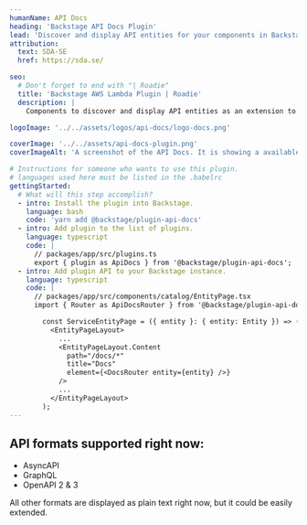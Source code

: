 ```yaml
---
humanName: API Docs
heading: 'Backstage API Docs Plugin'
lead: 'Discover and display API entities for your components in Backstage'
attribution:
  text: SDA-SE
  href: https://sda.se/

seo:
  # Don't forget to end with "| Roadie"
  title: 'Backstage AWS Lambda Plugin | Roadie'
  description: |
    Components to discover and display API entities as an extension to the catalog plugin.

logoImage: '../../assets/logos/api-docs/logo-docs.png'

coverImage: '../../assets/api-docs-plugin.png'
coverImageAlt: 'A screenshot of the API Docs. It is showing a available endpoints for a sample component.'

# Instructions for someone who wants to use this plugin.
# languages used here must be listed in the .babelrc
gettingStarted:
  # What will this step accomplish?
  - intro: Install the plugin into Backstage.
    language: bash
    code: 'yarn add @backstage/plugin-api-docs'
  - intro: Add plugin to the list of plugins.
    language: typescript
    code: |
      // packages/app/src/plugins.ts
      export { plugin as ApiDocs } from '@backstage/plugin-api-docs';
  - intro: Add plugin API to your Backstage instance.
    language: typescript
    code: |
      // packages/app/src/components/catalog/EntityPage.tsx
      import { Router as ApiDocsRouter } from '@backstage/plugin-api-docs';

        const ServiceEntityPage = ({ entity }: { entity: Entity }) => (
          <EntityPageLayout>
            ...
            <EntityPageLayout.Content
              path="/docs/*"
              title="Docs"
              element={<DocsRouter entity={entity} />}
            />
            ...
          </EntityPageLayout>
        );
---
```


## API formats supported right now:

- AsyncAPI
- GraphQL
- OpenAPI 2 & 3

All other formats are displayed as plain text right now, but it could be easily extended.
